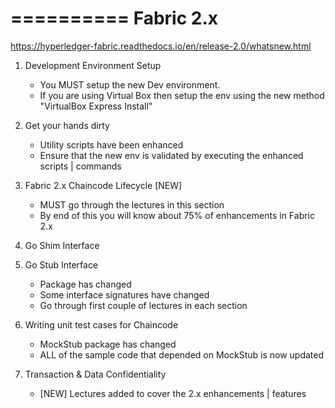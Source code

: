 

==========
Fabric 2.x
==========
https://hyperledger-fabric.readthedocs.io/en/release-2.0/whatsnew.html


1. Development Environment Setup
    - You MUST setup the new Dev environment.
    - If you are using Virtual Box then setup the env using the new 
     method "VirtualBox Express Install"

2. Get your hands dirty
    - Utility scripts have been enhanced
    - Ensure that the new env is validated by executing the enhanced 
      scripts | commands

3. Fabric 2.x Chaincode Lifecycle  [NEW]
    - MUST go through the lectures in this section
    - By end of this you will know about 75% of enhancements in Fabric 2.x 

4. Go Shim Interface
5. Go Stub Interface
    - Package has changed
    - Some interface signatures have changed
    - Go through first couple of lectures in each section 

6. Writing unit test cases for Chaincode
    - MockStub package has changed
    - ALL of the sample code that depended on MockStub is now updated

7. Transaction & Data Confidentiality
    - [NEW] Lectures added to cover the 2.x enhancements | features


